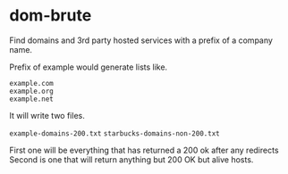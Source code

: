 # dom-brute

Find domains and 3rd party hosted services with a prefix of a company name.

Prefix of example would generate lists like.

```
example.com
example.org
example.net
```

It will write two files.

`example-domains-200.txt`
`starbucks-domains-non-200.txt`

First one will be everything that has returned a 200 ok after any redirects
Second is one that will return anything but 200 OK but alive hosts.
